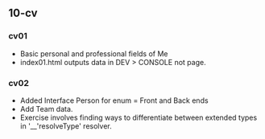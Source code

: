 ## 10-cv

### cv01

-  Basic personal and professional fields of Me
-  index01.html outputs data in DEV > CONSOLE not page.

### cv02

-  Added Interface Person for enum = Front and Back ends
-  Add Team data.
-  Exercise involves finding ways to differentiate between extended types in '\_\_'resolveType' resolver.

